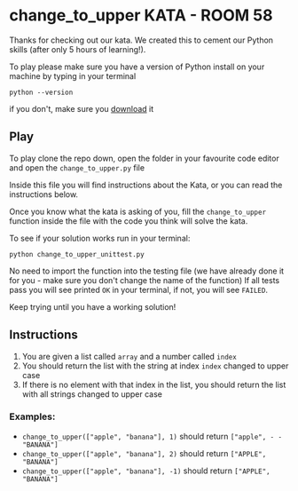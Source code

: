 # change_to_upper KATA - ROOM 58

Thanks for checking out our kata. We created this to cement our Python skills (after only 5 hours of learning!).

To play please make sure you have a version of Python install on your machine by typing in your terminal

`python --version`

if you don't, make sure you [download](https://www.python.org/downloads/) it

## Play

To play clone the repo down, open the folder in your favourite code editor and open the `change_to_upper.py` file

Inside this file you will find instructions about the Kata, or you can read the instructions below.

Once you know what the kata is asking of you, fill the `change_to_upper` function inside the file with the code you think will solve the kata.

To see if your solution works run in your terminal:

`python change_to_upper_unittest.py`

No need to import the function into the testing file (we have already done it for you - make sure you don't change the name of the function)
If all tests pass you will see printed `OK` in your terminal, if not, you will see `FAILED`.

Keep trying until you have a working solution!

## Instructions

1. You are given a list called `array` and a number called `index`
2. You should return the list with the string at index `index` changed to upper case
3. If there is no element with that index in the list, you should return the list with all strings changed to upper case

### Examples:

- `change_to_upper(["apple", "banana"], 1)` should return `["apple", - - "BANANA"]`
- `change_to_upper(["apple", "banana"], 2)` should return `["APPLE", "BANANA"]`
- `change_to_upper(["apple", "banana"], -1)` should return `["APPLE", "BANANA"]`
